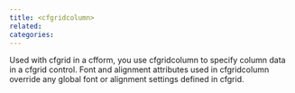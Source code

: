 ```yaml
---
title: <cfgridcolumn>
related:
categories:
---
```


Used with cfgrid in a cfform, you use cfgridcolumn to specify column data in a cfgrid control. Font and alignment
  attributes used in cfgridcolumn override any global font or alignment settings defined in cfgrid.